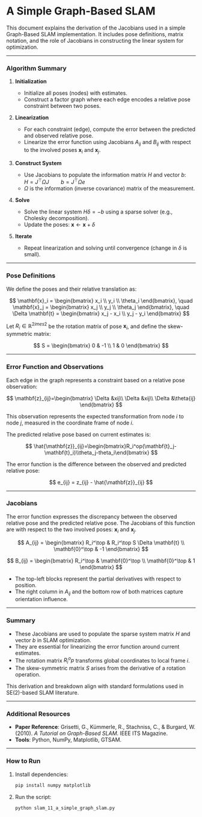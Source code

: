 # A Simple Graph-Based SLAM

This document explains the derivation of the Jacobians used in a simple Graph-Based SLAM implementation. It includes pose definitions, matrix notation, and the role of Jacobians in constructing the linear system for optimization.

---

### Algorithm Summary

1. **Initialization**
   - Initialize all poses (nodes) with estimates.
   - Construct a factor graph where each edge encodes a relative pose constraint between two poses.

2. **Linearization**
   - For each constraint (edge), compute the error between the predicted and observed relative pose.
   - Linearize the error function using Jacobians $A_{ij}$ and $B_{ij}$ with respect to the involved poses $\mathbf{x}_i$ and $\mathbf{x}_j$.

3. **Construct System**
   - Use Jacobians to populate the information matrix $H$ and vector $b$: $\quad H = J^\top \Omega J \qquad b = J^\top \Omega e$
   - $\Omega$ is the information (inverse covariance) matrix of the measurement.

4. **Solve**
   - Solve the linear system $H \delta = -b$ using a sparse solver (e.g., Cholesky decomposition).
   - Update the poses: $\mathbf{x} \leftarrow \mathbf{x} + \delta$

5. **Iterate**
   - Repeat linearization and solving until convergence (change in $\delta$ is small).

---

### Pose Definitions

We define the poses and their relative translation as:

$$
\mathbf{x}_i = \begin{bmatrix} x_i \\ y_i \\ \theta_i \end{bmatrix}, \quad
\mathbf{x}_j = \begin{bmatrix} x_j \\ y_j \\ \theta_j \end{bmatrix}, \quad
\Delta \mathbf{t} = \begin{bmatrix} x_j - x_i \\ y_j - y_i \end{bmatrix}
$$

Let $R_i \in \mathbb{R}^{2 	imes 2}$ be the rotation matrix of pose $\mathbf{x}_i$, and define the skew-symmetric matrix:

$$
S = \begin{bmatrix} 0 & -1 \\ 1 & 0 \end{bmatrix}
$$

---

### Error Function and Observations

Each edge in the graph represents a constraint based on a relative pose observation:

$$
\mathbf{z}_{ij}=\begin{bmatrix}
\Delta &xij\\
\Delta &xij\\
\Delta &\theta{ij}
\end{bmatrix}
$$

This observation represents the expected transformation from node $i$ to node $j$, measured in the coordinate frame of node $i$.

The predicted relative pose based on current estimates is:

$$
\hat{\mathbf{z}}_{ij}=\begin{bmatrix}R_i^op(\mathbf{t}_j-\mathbf{t}_i)\\theta_j-theta_i\end{bmatrix}
$$

The error function is the difference between the observed and predicted relative pose:

$$
e_{ij} = z_{ij} - \hat{\mathbf{z}}_{ij}
$$

---

### Jacobians

The error function expresses the discrepancy between the observed relative pose and the predicted relative pose. The Jacobians of this function are with respect to the two involved poses: $\mathbf{x}_i$ and $\mathbf{x}_j$.

$$
A_{ij} =
\begin{bmatrix}
R_i^\top & R_i^\top S \Delta \mathbf{t} \\
\mathbf{0}^\top & -1
\end{bmatrix}
$$

$$
B_{ij} =
\begin{bmatrix}
R_i^\top & \mathbf{0}^\top \\
\mathbf{0}^\top & 1
\end{bmatrix}
$$

- The top-left blocks represent the partial derivatives with respect to position.
- The right column in $A_{ij}$ and the bottom row of both matrices capture orientation influence.

---

### Summary

- These Jacobians are used to populate the sparse system matrix $H$ and vector $b$ in SLAM optimization.
- They are essential for linearizing the error function around current estimates.
- The rotation matrix $R_i^	op$ transforms global coordinates to local frame $i$.
- The skew-symmetric matrix $S$ arises from the derivative of a rotation operation.

This derivation and breakdown align with standard formulations used in SE(2)-based SLAM literature.

---

### Additional Resources

- **Paper Reference**: Grisetti, G., Kümmerle, R., Stachniss, C., & Burgard, W. (2010). *A Tutorial on Graph-Based SLAM*. IEEE ITS Magazine.
- **Tools**: Python, NumPy, Matplotlib, GTSAM.

---

### How to Run

1. Install dependencies:
   ```bash
   pip install numpy matplotlib
   ```
2. Run the script:
   ```bash
   python slam_11_a_simple_graph_slam.py
   ```
